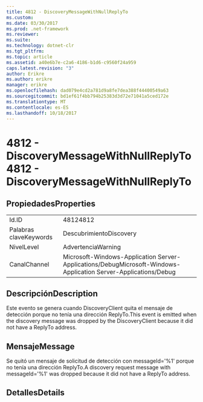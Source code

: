 ```yaml
---
title: 4812 - DiscoveryMessageWithNullReplyTo
ms.custom: 
ms.date: 03/30/2017
ms.prod: .net-framework
ms.reviewer: 
ms.suite: 
ms.technology: dotnet-clr
ms.tgt_pltfrm: 
ms.topic: article
ms.assetid: a40e6b7e-c2a6-4186-b1d6-c9560f24a959
caps.latest.revision: "3"
author: Erikre
ms.author: erikre
manager: erikre
ms.openlocfilehash: dad079e4cd2a781d9a8fe7dea388f44400549a63
ms.sourcegitcommit: bd1ef61f4bb794b25383d3d72e71041a5ced172e
ms.translationtype: MT
ms.contentlocale: es-ES
ms.lasthandoff: 10/18/2017
---
```

# <a name="4812---discoverymessagewithnullreplyto"></a><span data-ttu-id="39420-102">4812 - DiscoveryMessageWithNullReplyTo</span><span class="sxs-lookup"><span data-stu-id="39420-102">4812 - DiscoveryMessageWithNullReplyTo</span></span>
## <a name="properties"></a><span data-ttu-id="39420-103">Propiedades</span><span class="sxs-lookup"><span data-stu-id="39420-103">Properties</span></span>  
  
|||  
|-|-|  
|<span data-ttu-id="39420-104">Id.</span><span class="sxs-lookup"><span data-stu-id="39420-104">ID</span></span>|<span data-ttu-id="39420-105">4812</span><span class="sxs-lookup"><span data-stu-id="39420-105">4812</span></span>|  
|<span data-ttu-id="39420-106">Palabras clave</span><span class="sxs-lookup"><span data-stu-id="39420-106">Keywords</span></span>|<span data-ttu-id="39420-107">Descubrimiento</span><span class="sxs-lookup"><span data-stu-id="39420-107">Discovery</span></span>|  
|<span data-ttu-id="39420-108">Nivel</span><span class="sxs-lookup"><span data-stu-id="39420-108">Level</span></span>|<span data-ttu-id="39420-109">Advertencia</span><span class="sxs-lookup"><span data-stu-id="39420-109">Warning</span></span>|  
|<span data-ttu-id="39420-110">Canal</span><span class="sxs-lookup"><span data-stu-id="39420-110">Channel</span></span>|<span data-ttu-id="39420-111">Microsoft-Windows-Application Server-Applications/Debug</span><span class="sxs-lookup"><span data-stu-id="39420-111">Microsoft-Windows-Application Server-Applications/Debug</span></span>|  
  
## <a name="description"></a><span data-ttu-id="39420-112">Descripción</span><span class="sxs-lookup"><span data-stu-id="39420-112">Description</span></span>  
 <span data-ttu-id="39420-113">Este evento se genera cuando DiscoveryClient quita el mensaje de detección porque no tenía una dirección ReplyTo.</span><span class="sxs-lookup"><span data-stu-id="39420-113">This event is emitted when the discovery message was dropped by the DiscoveryClient because it did not have a ReplyTo address.</span></span>  
  
## <a name="message"></a><span data-ttu-id="39420-114">Mensaje</span><span class="sxs-lookup"><span data-stu-id="39420-114">Message</span></span>  
 <span data-ttu-id="39420-115">Se quitó un mensaje de solicitud de detección con messageId='%1' porque no tenía una dirección ReplyTo.</span><span class="sxs-lookup"><span data-stu-id="39420-115">A discovery request message with messageId='%1' was dropped because it did not have a ReplyTo address.</span></span>  
  
## <a name="details"></a><span data-ttu-id="39420-116">Detalles</span><span class="sxs-lookup"><span data-stu-id="39420-116">Details</span></span>
